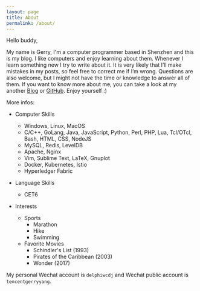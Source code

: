 ```yaml
---
layout: page
title: About
permalink: /about/
---
```


Hello buddy,

My name is Gerry, I'm a computer programmer based in Shenzhen and this is my blog. I like computers and enjoy learning about them. Whenever I learn something new I try to write about it. It is very likely that I’ll make mistakes in my posts, so feel free to correct me if I’m wrong. Questions are also welcome, but I might not have the time or knowledge to answer all of them. If you want to know more about me, you can take a look at my another [Blog] or [GitHub]. Enjoy yourself :)

More infos:

* Computer Skills
	- Windows, Linux, MacOS
	- C/C++, GoLang, Java, JavaScript, Python, Perl, PHP, Lua, Tcl/OTcl, Bash, HTML, CSS, NodeJS
	- MySQL, Redis, LevelDB
	- Apache, Nginx
	- Vim, Sublime Text, LaTeX, Gnuplot
	- Docker, Kubernetes, Istio
	- Hyperledger Fabric

* Language Skills
	- CET6

* Interests
	- Sports
		+ Marathon
		+ Hike
		+ Swimming
	- Favorite Movies
		+ Schindler's List (1993)
		+ Pirates of the Caribbean (2003)
		+ Wonder (2017)

My personal Wechat account is `delphiwcdj` and Wechat public account is `tencentgerryyang`. 

[Blog]: https://blog.csdn.net/delphiwcdj
[GitHub]: https://github.com/gerryyang





